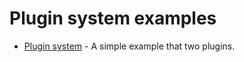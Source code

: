 # Plugin system examples

- [Plugin system](plugin_system.ipynb) - A simple example that two plugins.
